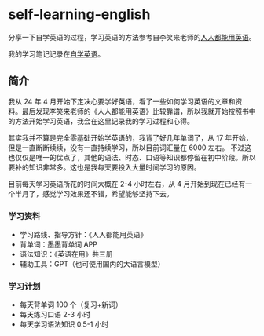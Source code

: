 # self-learning-english

分享一下自学英语的过程，学习英语的方法参考自李笑来老师的[人人都能用英语](https://github.com/xiaolai/everyone-can-use-english)。

我的学习笔记记录在[自学英语](https://woai3c.github.io/self-learning-english/)。

## 简介

我从 24 年 4 月开始下定决心要学好英语，看了一些如何学习英语的文章和资料。最后发现李笑来老师的《人人都能用英语》比较靠谱，所以我就开始按照书中的方法开始学习英语，我会在这里记录我的学习过程和心得。

其实我并不算是完全零基础开始学英语的，我背了好几年单词了，从 17 年开始， 但是一直断断续续，没有一直持续学习，所以目前词汇量在 6000 左右。
不过这也仅仅是唯一的优点了，其他的语法、时态、口语等知识都停留在初中阶段。所以要补的知识非常多。这也是我每天要投入大量时间学习的原因。

目前每天学习英语所花的时间大概在 2-4 小时左右，从 4 月开始到现在已经有一个半月了，感觉学习效果还不错，希望能够坚持下去。

### 学习资料

- 学习路线、指导方针：《人人都能用英语》
- 背单词：墨墨背单词 APP
- 语法知识：《英语在用》共三册
- 辅助工具：GPT（也可使用国内的大语言模型）

### 学习计划

- 每天背单词 100 个（复习+新词）
- 每天练习口语 2-3 小时
- 每天学习语法知识 0.5-1 小时
